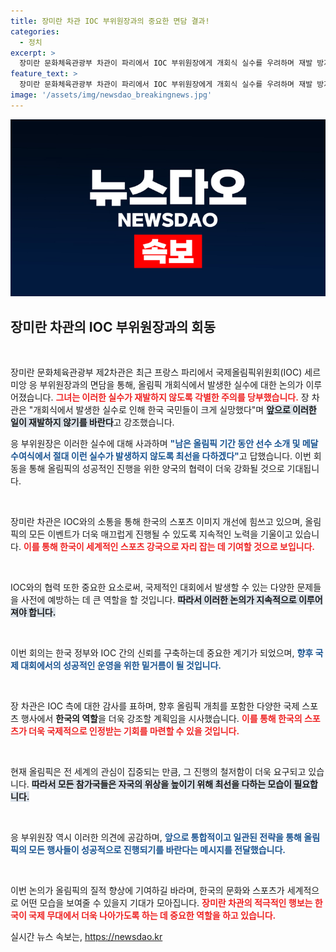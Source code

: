 ```yaml
---
title: 장미란 차관 IOC 부위원장과의 중요한 면담 결과!
categories:
  - 정치
excerpt: >
  장미란 문화체육관광부 차관이 파리에서 IOC 부위원장에게 개회식 실수를 우려하며 재발 방지를 촉구했다. 국민들이 실망했다며 신중한 진행을 강조한 가운데, 부위원장은 책임을 다하겠다고 다짐했다.
feature_text: >
  장미란 문화체육관광부 차관이 파리에서 IOC 부위원장에게 개회식 실수를 우려하며 재발 방지를 촉구했다. 국민들이 실망했다며 신중한 진행을 강조한 가운데, 부위원장은 책임을 다하겠다고 다짐했다.
image: '/assets/img/newsdao_breakingnews.jpg'
---
```


<p><img src="/assets/img/newsdao_breakingnews.jpg" alt="ranknews 속보" /></p>

<h2 data-ke-size="size26">장미란 차관의 IOC 부위원장과의 회동</h2>

<p data-ke-size="size16">&nbsp;</p> 

<p>장미란 문화체육관광부 제2차관은 최근 프랑스 파리에서 국제올림픽위원회(IOC) 세르미앙 응 부위원장과의 면담을 통해, 올림픽 개회식에서 발생한 실수에 대한 논의가 이루어졌습니다. <b><span style="color: #ee2323;">그녀는 이러한 실수가 재발하지 않도록 각별한 주의를 당부했습니다.</span></b> 장 차관은 "개회식에서 발생한 실수로 인해 한국 국민들이 크게 실망했다"며 <b><span style="background-color: #21538527;">앞으로 이러한 일이 재발하지 않기를 바란다</span></b>고 강조했습니다.</p>

<p>응 부위원장은 이러한 실수에 대해 사과하며 <b><span style="color: #1a5490;">"남은 올림픽 기간 동안 선수 소개 및 메달 수여식에서 절대 이런 실수가 발생하지 않도록 최선을 다하겠다"</span></b>고 답했습니다. 이번 회동을 통해 올림픽의 성공적인 진행을 위한 양국의 협력이 더욱 강화될 것으로 기대됩니다. </p>

<p data-ke-size="size16">&nbsp;</p> 

<p>장미란 차관은 IOC와의 소통을 통해 한국의 스포츠 이미지 개선에 힘쓰고 있으며, 올림픽의 모든 이벤트가 더욱 매끄럽게 진행될 수 있도록 지속적인 노력을 기울이고 있습니다. <b><span style="color: #ee2323;">이를 통해 한국이 세계적인 스포츠 강국으로 자리 잡는 데 기여할 것으로 보입니다.</span></b> </p>

<p data-ke-size="size16">&nbsp;</p> 

<p>IOC와의 협력 또한 중요한 요소로써, 국제적인 대회에서 발생할 수 있는 다양한 문제들을 사전에 예방하는 데 큰 역할을 할 것입니다. <b><span style="background-color: #21538527;">따라서 이러한 논의가 지속적으로 이루어져야 합니다.</span></b></p>

<p data-ke-size="size16">&nbsp;</p> 

<p>이번 회의는 한국 정부와 IOC 간의 신뢰를 구축하는데 중요한 계기가 되었으며, <b><span style="color: #1a5490;">향후 국제 대회에서의 성공적인 운영을 위한 밑거름이 될 것입니다.</span></b></p>

<p data-ke-size="size16">&nbsp;</p> 

<p>장 차관은 IOC 측에 대한 감사를 표하며, 향후 올림픽 개최를 포함한 다양한 국제 스포츠 행사에서 <strong>한국의 역할</strong>을 더욱 강조할 계획임을 시사했습니다. <b><span style="color: #ee2323;">이를 통해 한국의 스포츠가 더욱 국제적으로 인정받는 기회를 마련할 수 있을 것입니다.</span></b> </p>

<p data-ke-size="size16">&nbsp;</p> 

<p>현재 올림픽은 전 세계의 관심이 집중되는 만큼, 그 진행의 철저함이 더욱 요구되고 있습니다. <b><span style="background-color: #21538527;">따라서 모든 참가국들은 자국의 위상을 높이기 위해 최선을 다하는 모습이 필요합니다.</span></b></p>

<p data-ke-size="size16">&nbsp;</p> 

<p>응 부위원장 역시 이러한 의견에 공감하며, <b><span style="color: #1a5490;">앞으로 통합적이고 일관된 전략을 통해 올림픽의 모든 행사들이 성공적으로 진행되기를 바란다는 메시지를 전달했습니다.</span></b> </p>

<p data-ke-size="size16">&nbsp;</p> 

<p>이번 논의가 올림픽의 질적 향상에 기여하길 바라며, 한국의 문화와 스포츠가 세계적으로 어떤 모습을 보여줄 수 있을지 기대가 모아집니다. <b><span style="color: #ee2323;">장미란 차관의 적극적인 행보는 한국이 국제 무대에서 더욱 나아가도록 하는 데 중요한 역할을 하고 있습니다.</span></b></p>
실시간 뉴스 속보는, <a href="https://newsdao.kr" rel="dofollow">https://newsdao.kr</a>


